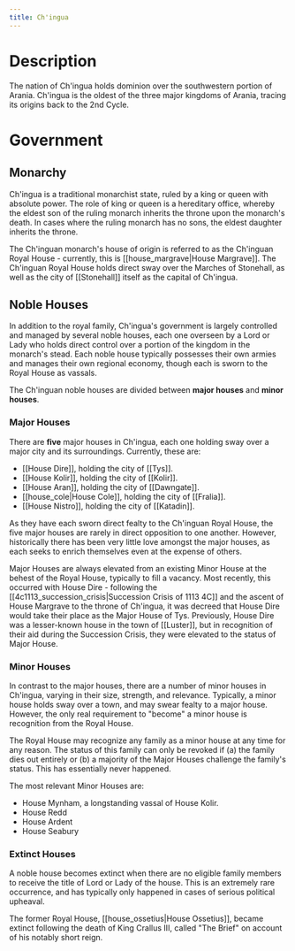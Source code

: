 ```yaml
---
title: Ch'ingua
---
```

# Description
The nation of Ch'ingua holds dominion over the southwestern portion of Arania. Ch'ingua is the oldest of the three major kingdoms of Arania, tracing its origins back to the 2nd Cycle. 

# Government
## Monarchy
Ch'ingua is a traditional monarchist state, ruled by a king or queen with absolute power. The role of king or queen is a hereditary office, whereby the eldest son of the ruling monarch inherits the throne upon the monarch's death. In cases where the ruling monarch has no sons, the eldest daughter inherits the throne. 

The Ch'inguan monarch's house of origin is referred to as the Ch'inguan Royal House - currently, this is [[house_margrave|House Margrave]]. The Ch'inguan Royal House holds direct sway over the Marches of Stonehall, as well as the city of [[Stonehall]] itself as the capital of Ch'ingua.
## Noble Houses
In addition to the royal family, Ch'ingua's government is largely controlled and managed by several noble houses, each one overseen by a Lord or Lady who holds direct control over a portion of the kingdom in the monarch's stead. Each noble house typically possesses their own armies and manages their own regional economy, though each is sworn to the Royal House as vassals. 

The Ch'inguan noble houses are divided between **major houses** and **minor houses**. 
### Major Houses
There are **five** major houses in Ch'ingua, each one holding sway over a major city and its surroundings. Currently, these are:
- [[House Dire]], holding the city of [[Tys]].
- [[House Kolir]], holding the city of [[Kolir]].
- [[House Aran]], holding the city of [[Dawngate]].
- [[house_cole|House Cole]], holding the city of [[Fralia]].
- [[House Nistro]], holding the city of [[Katadin]].

As they have each sworn direct fealty to the Ch'inguan Royal House, the five major houses are rarely in direct opposition to one another. However, historically there has been very little love amongst the major houses, as each seeks to enrich themselves even at the expense of others. 

Major Houses are always elevated from an existing Minor House at the behest of the Royal House, typically to fill a vacancy. Most recently, this occurred with House Dire - following the [[4c1113_succession_crisis|Succession Crisis of 1113 4C]] and the ascent of House Margrave to the throne of Ch'ingua, it was decreed that House Dire would take their place as the Major House of Tys. Previously, House Dire was a lesser-known house in the town of [[Luster]], but in recognition of their aid during the Succession Crisis, they were elevated to the status of Major House. 
### Minor Houses
In contrast to the major houses, there are a number of minor houses in Ch'ingua, varying in their size, strength, and relevance. Typically, a minor house holds sway over a town, and may swear fealty to a major house. However, the only real requirement to "become" a minor house is recognition from the Royal House.

The Royal House may recognize any family as a minor house at any time for any reason. The status of this family can only be revoked if (a) the family dies out entirely or (b) a majority of the Major Houses challenge the family's status. This has essentially never happened. 

The most relevant Minor Houses are:
- House Mynham, a longstanding vassal of House Kolir. 
- House Redd
- House Ardent
- House Seabury

### Extinct Houses
A noble house becomes extinct when there are no eligible family members to receive the title of Lord or Lady of the house. This is an extremely rare occurrence, and has typically only happened in cases of serious political upheaval. 

The former Royal House, [[house_ossetius|House Ossetius]], became extinct following the death of King Crallus III, called "The Brief" on account of his notably short reign. 